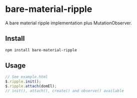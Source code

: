 bare-material-ripple
======

A bare material ripple implementation plus MutationObserver.

## Install
```sh
npm install bare-material-ripple
```

## Usage
```js
// See example.html
$.ripple.init();
$.ripple.attach(domEl);
// init(), attach(), create() and observe() available
```
